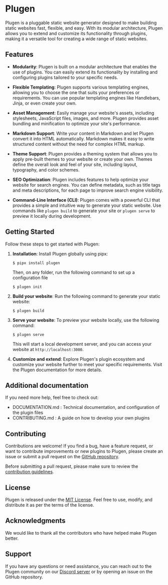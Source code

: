 # Plugen

Plugen is a pluggable static website generator designed to make building static websites fast, flexible, and easy. With its modular architecture, Plugen allows you to extend and customize its functionality through plugins, making it a versatile tool for creating a wide range of static websites.

## Features

- **Modularity**: Plugen is built on a modular architecture that enables the use of plugins. You can easily extend its functionality by installing and configuring plugins tailored to your specific needs.

- **Flexible Templating**: Plugen supports various templating engines, allowing you to choose the one that suits your preferences or requirements. You can use popular templating engines like Handlebars, Jinja, or even create your own.

- **Asset Management**: Easily manage your website's assets, including stylesheets, JavaScript files, images, and more. Plugen provides asset bundling and minification to optimize your site's performance.

- **Markdown Support**: Write your content in Markdown and let Plugen convert it into HTML automatically. Markdown makes it easy to write structured content without the need for complex HTML markup.

- **Theme Support**: Plugen provides a theming system that allows you to apply pre-built themes to your website or create your own. Themes define the overall look and feel of your site, including layout, typography, and color schemes.

- **SEO Optimization**: Plugen includes features to help optimize your website for search engines. You can define metadata, such as title tags and meta descriptions, for each page to improve search engine visibility.

- **Command-Line Interface (CLI)**: Plugen comes with a powerful CLI that provides a simple and intuitive way to generate your static website. Use commands like `plugen build` to generate your site or `plugen serve` to preview it locally during development.

## Getting Started

Follow these steps to get started with Plugen:

1. **Installation**: Install Plugen globally using pipx:

   ```shell
   $ pipx install plugen
   ```
   
   Then, on any folder, run the following command to set up a configuration file 

   ```shell 
   $ plugen init
   ```

2. **Build your website**: Run the following command to generate your static website:

   ```shell
   $ plugen build
   ```

3. **Serve your website**: To preview your website locally, use the following command:

   ```shell
   $ plugen serve
   ```

   This will start a local development server, and you can access your website at `http://localhost:3000`.

4. **Customize and extend**: Explore Plugen's plugin ecosystem and customize your website further to meet your specific requirements. Visit the Plugen documentation for more details.

## Additional documentation 

If you need more help, feel free to check out:

 - DOCUMENTATION.md : Technical documentation, and configuration of the plugin files 
 - CONTRIBUTING.md : A guide on how to develop your own plugins

## Contributing

Contributions are welcome! If you find a bug, have a feature request, or want to contribute improvements or new plugins to Plugen, please create an issue or submit a pull request on the [GitHub repository](https://github.com/plugen/plugen).

Before submitting a pull request, please make sure to review the [contribution guidelines](CONTRIBUTING.md).

## License

Plugen is released under the [MIT License](LICENSE). Feel free to use, modify, and distribute it as per the terms of the license.

## Acknowledgments

We would like to thank all the contributors who have helped make Plugen better.

## Support

If you have any questions or need assistance, you can reach out to the Plugen community on our [Discord server](https://discord.com/plugen) or by opening an issue on the GitHub repository.

